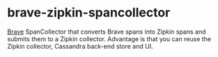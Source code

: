 # brave-zipkin-spancollector #

[Brave](https://github.com/kristofa/brave) SpanCollector that converts Brave spans into Zipkin spans and submits them to a Zipkin collector.
Advantage is that you can reuse the Zipkin collector, Cassandra back-end store and UI.


    

    